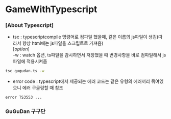 # GameWithTypescript

### [About Typescript]  
- tsc : typescriptcompile 명령어로 컴파일 했을때, 같은 이름의 js파일이 생김(따라서 항상 html에는 js파일을 스크립트로 가져옴)  
  [*option*]  
  -w : watch 옵션, ts파일을 감시하면서 저장했을 때 변경사항을 바로 컴파일해서 js파일에 적용시켜줌
``` bash
tsc gugudan.ts -w
```
- error code : typescript에서 제공되는 에러 코드는 같은 유형의 에러끼리 묶여있으니 에러 구글링할 때 참조
``` bash
error TS3553 ...
```
### GuGuDan 구구단
